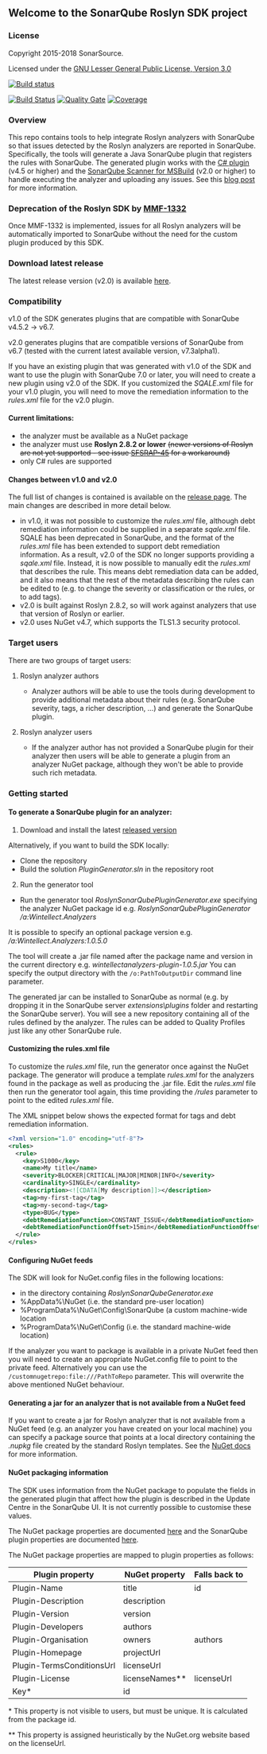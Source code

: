 ## Welcome to the SonarQube Roslyn SDK project

### License

Copyright 2015-2018 SonarSource.

Licensed under the [GNU Lesser General Public License, Version 3.0](http://www.gnu.org/licenses/lgpl.txt)

[![Build status](https://ci.appveyor.com/api/projects/status/q2gc65s7n4wjusp8/branch/master?svg=true)](https://ci.appveyor.com/project/SonarSource/sonarqube-roslyn-sdk/branch/master)

[![Build Status](https://sonarsource.visualstudio.com/_apis/public/build/definitions/399fb241-ecc7-4802-8697-dcdd01fbb832/17/badge)](https://sonarsource.visualstudio.com/DotNetTeam%20Project/_build/index?definitionId=17)
[![Quality Gate](https://sonarcloud.io/api/project_badges/measure?project=sonarqube-roslyn-sdk&metric=alert_status)](https://sonarcloud.io/dashboard?id=sonarqube-roslyn-sdk)
[![Coverage](https://sonarcloud.io/api/project_badges/measure?project=sonarqube-roslyn-sdk&metric=coverage)](https://sonarcloud.io/component_measures?id=sonarqube-roslyn-sdk&metric=coverage)

### Overview
This repo contains tools to help integrate Roslyn analyzers with SonarQube so that issues detected by the Roslyn analyzers are reported in SonarQube.
Specifically, the tools will generate a Java SonarQube plugin that registers the rules with SonarQube. The generated plugin works with the [C# plugin](http://docs.sonarqube.org/x/bAAW) (v4.5 or higher) and the [SonarQube Scanner for MSBuild](http://docs.sonarqube.org/x/Lx9q) (v2.0 or higher) to handle executing the analyzer and uploading any issues.
See this [blog post](https://blogs.msdn.microsoft.com/visualstudioalm/2016/02/18/sonarqube-scanner-for-msbuild-v2-0-released-support-for-third-party-roslyn-analyzers/) for more information.

### Deprecation of the Roslyn SDK by [MMF-1332](https://jira.sonarsource.com/browse/MMF-1332)
Once MMF-1332 is implemented,  issues for all Roslyn analyzers will be automatically imported to SonarQube without the need for the custom plugin produced by this SDK.

### Download latest release
The latest release version (v2.0) is available [here](https://github.com/SonarSource-VisualStudio/sonarqube-roslyn-sdk/releases/download/2.0/SonarQube.Roslyn.SDK-2.0.zip).

### Compatibility
v1.0 of the SDK generates plugins that are compatible with SonarQube v4.5.2 -> v6.7.

v2.0 generates plugins that are compatible versions of SonarQube from v6.7 (tested with the current latest available version, v7.3alpha1).

If you have an existing plugin that was generated with v1.0 of the SDK and want to use the plugin with SonarQube 7.0 or later, you will need to create a new plugin using v2.0 of the SDK. If you customized the _SQALE.xml_ file for your v1.0 plugin, you will need to move the remediation information to the _rules.xml_ file for the v2.0 plugin.

#### Current limitations:
   - the analyzer must be available as a NuGet package
   - the analyzer must use __Roslyn 2.8.2 or lower__ ~~(newer versions of Roslyn are not yet supported - see issue [SFSRAP-45](https://jira.sonarsource.com/browse/SFSRAP-45) for a workaround)~~
   - only C# rules are supported

#### Changes between v1.0 and v2.0
The full list of changes is contained is available on the [release page](https://github.com/SonarSource/sonarqube-roslyn-sdk/releases/tag/2.0). The main changes are described in more detail below.

* in v1.0, it was not possible to customize the _rules.xml_ file, although debt remediation information could be supplied in a separate _sqale.xml_ file. SQALE has been deprecated in SonarQube, and the format of the _rules.xml_ file has been extended to support debt remediation information. As a result, v2.0 of the SDK no longer supports providing a _sqale.xml_ file. Instead, it is now possible to manually edit the _rules.xml_ that describes the rule. This means debt remediation data can be added, and it also means that the rest of the metadata describing the rules can be edited to (e.g. to change the severity or classification or the rules, or to add tags).
* v2.0 is built against Roslyn 2.8.2, so will work against analyzers that use that version of Roslyn or earlier.
* v2.0 uses NuGet v4.7, which supports the TLS1.3 security protocol.

### Target users
There are two groups of target users:

1. Roslyn analyzer authors
   - Analyzer authors will be able to use the tools during development to provide additional metadata about their rules (e.g. SonarQube severity, tags, a richer description, ...) and generate the SonarQube plugin.

2. Roslyn analyzer users
   - If the analyzer author has not provided a SonarQube plugin for their analyzer then users will be able to generate a plugin from an analyzer NuGet package, although they won't be able to provide such rich metadata.

### Getting started

#### To generate a SonarQube plugin for an analyzer:
1. Download and install the latest [released version](https://github.com/SonarSource-VisualStudio/sonarqube-roslyn-sdk/releases/download/2.0/SonarQube.Roslyn.SDK-2.0.zip)
  
  Alternatively, if you want to build the SDK locally:
  * Clone the repository
  * Build the solution *PluginGenerator.sln* in the repository root

2. Run the generator tool
  * Run the generator tool *RoslynSonarQubePluginGenerator.exe* specifying the analyzer NuGet package id
  e.g. *RoslynSonarQubePluginGenerator /a:Wintellect.Analyzers*

It is possible to specify an optional package version
e.g. */a:Wintellect.Analyzers:1.0.5.0*

The tool will create a .jar file named after the package name and version in the current directory
e.g. *wintellectanalyzers-plugin-1.0.5.jar*
You can specify the output directory with the `/o:PathToOutputDir` command line parameter.

The generated jar can be installed to SonarQube as normal (e.g. by dropping it in the SonarQube server *extensions\plugins* folder and restarting the SonarQube server).
You will see a new repository containing all of the rules defined by the analyzer. The rules can be added to Quality Profiles just like any other SonarQube rule.

#### Customizing the rules.xml file
To customize the _rules.xml_ file, run the generator once against the NuGet package. The generator will produce a template _rules.xml_ for the analyzers found in the package as well as producing the .jar file. Edit the _rules.xml_ file then run the generator tool again, this time providing the _/rules_ parameter to point to the edited _rules.xml_ file.

The XML snippet below shows the expected format for tags and debt remediation information.

```xml
<?xml version="1.0" encoding="utf-8"?>
<rules>
  <rule>
    <key>S1000</key>
    <name>My title</name>
    <severity>BLOCKER|CRITICAL|MAJOR|MINOR|INFO</severity>
    <cardinality>SINGLE</cardinality>
    <description><![CDATA[My description]]></description>
    <tag>my-first-tag</tag>
    <tag>my-second-tag</tag>
    <type>BUG</type>
    <debtRemediationFunction>CONSTANT_ISSUE</debtRemediationFunction>
    <debtRemediationFunctionOffset>15min</debtRemediationFunctionOffset>
  </rule>
</rules>
```


#### Configuring NuGet feeds
The SDK will look for NuGet.config files in the following locations:
- in the directory containing *RoslynSonarQubeGenerator.exe*
- %AppData%\NuGet (i.e. the standard pre-user location)
- %ProgramData%\NuGet\Config\SonarQube (a custom machine-wide location
- %ProgramData%\NuGet\Config (i.e. the standard machine-wide location)

If the analyzer you want to package is available in a private NuGet feed then you will need to create an appropriate NuGet.config file to point to the private feed. Alternatively you can use the `/customnugetrepo:file:///PathToRepo` 
parameter. This will overwrite the above mentioned NuGet behaviour.

#### Generating a jar for an analyzer that is not available from a NuGet feed
If you want to create a jar for Roslyn analyzer that is not available from a NuGet feed (e.g. an analyzer you have created on your local machine) you can specify a package source that points at a local directory containing the *.nupkg* file created by the standard Roslyn templates. See the [NuGet docs](https://docs.nuget.org/create/hosting-your-own-nuget-feeds) for more information.

#### NuGet packaging information

The SDK uses information from the NuGet package to populate the fields in the generated plugin that affect how the plugin is described in the Update Centre in the SonarQube UI. It is not currently possible to customise these values.

The NuGet package properties are documented [here](http://docs.nuget.org/Create/Nuspec-Reference) and the SonarQube plugin properties are documented [here](http://docs.sonarqube.org/x/JQxq).

The NuGet package properties are mapped to plugin properties as follows:

| Plugin property           | NuGet property | Falls back to |
|---------------------------|----------------|---------------|
| Plugin-Name               | title          | id            |
| Plugin-Description        | description    |               |
| Plugin-Version            | version        |               |
| Plugin-Developers         | authors        |               |
| Plugin-Organisation       | owners         | authors       |
| Plugin-Homepage           | projectUrl     |               |
| Plugin-TermsConditionsUrl | licenseUrl     |               |
| Plugin-License            | licenseNames** | licenseUrl    |
| Key*                      | id             |               |

\* This property is not visible to users, but must be unique. It is calculated from the package id.

\*\* This property is assigned heuristically by the NuGet.org website based on the licenseUrl.
